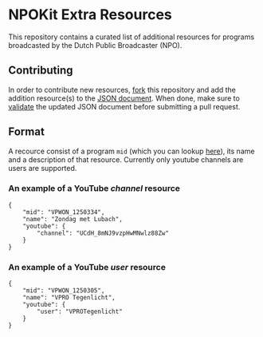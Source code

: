 # NPOKit Extra Resources

This repository contains a curated list of additional resources for programs broadcasted by the Dutch Public Broadcaster (NPO).

## Contributing

In order to contribute new resources, [fork](https://github.com/4np/NPOKitResources#fork-destination-box) this repository and add the addition resource(s) to the [JSON document](https://github.com/4np/NPOKitResources/blob/master/ProgramResources.json). When done, make sure to [validate](http://jsonlint.com) the updated JSON document before submitting a pull request.

## Format

A recource consist of a program `mid` (which you can lookup [here](http://apps-api.uitzendinggemist.nl/series.json)), its name and a description of that resource. Currently only youtube channels are users are supported.

### An example of a YouTube _channel_ resource

```
{
	"mid": "VPWON_1250334",
	"name": "Zondag met Lubach",
	"youtube": {
		"channel": "UCdH_8mNJ9vzpHwMNwlz88Zw"
	}
}
```

### An example of a YouTube _user_ resource

```
{
	"mid": "VPWON_1250305",
	"name": "VPRO Tegenlicht",
	"youtube": {
		"user": "VPROTegenlicht"
	}
}
```